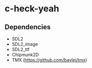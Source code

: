 # c-heck-yeah

## Dependencies

- SDL2
- SDL2_image
- SDL2_ttf
- Chipmunk2D
- TMX (https://github.com/baylej/tmx)
